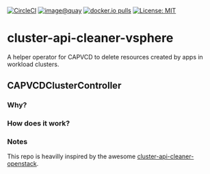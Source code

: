 [![CircleCI](https://dl.circleci.com/status-badge/img/gh/giantswarm/cluster-api-cleaner-vsphere/tree/master.svg?style=svg)](https://dl.circleci.com/status-badge/redirect/gh/giantswarm/cluster-api-cleaner-vsphere/tree/master)
[![image@quay](https://quay.io/repository/giantswarm/cluster-api-cleaner-vsphere/status "image@quay")](https://quay.io/repository/giantswarm/cluster-api-cleaner-vsphere)
[![docker.io pulls](https://img.shields.io/docker/pulls/giantswarm/cluster-api-cleaner-vsphere.svg)](https://hub.docker.com/r/giantswarm/cluster-api-cleaner-vsphere)
[![License: MIT](https://img.shields.io/badge/License-Apache_2.0-yellow.svg)](https://opensource.org/licenses/Apache-2.0)

# cluster-api-cleaner-vsphere

A helper operator for CAPVCD to delete resources created by apps in workload clusters.

## CAPVCDClusterController

### Why?

<!-- `openstack-cloud-controller-manager` in workload cluster creates loadbalancers in OpenStack for services in the cluster. `openstack-cinder-csi` also creates some volumes in OpenStack for persistentvolumes in the cluster. When the worklaod cluster is deleted, `cluster-api-provider-openstack` doesn't clean these resources. This controller helps for clean-up of workload clusters. -->

### How does it work?

<!-- - It observes `OpenStackCluster` objects.
- It doesn't do anything in `reconcileNormal` other than adding finalizer.
- It respects `cluster.x-k8s.io/cluster-name` label in `OpenStackCluster` objects to get the actual cluster names.
- `clusterTag` is built as `giant_swarm_cluster_<management-cluster-name>_<workload_cluster-name>`.
- When an `OpenStackCluster` is deleted, it
  - cleans volumes ( whose metadata contains `cinder.csi.openstack.org/cluster: <clusterTag>` ) created by Cinder CSI 
  - cleans loadbalancers ( whose tags contain `kube_service_<clusterTag>.*` ) created by 
    openstack-cloud-controller-manager  -->

### Notes

This repo is heavilly inspired by the awesome [cluster-api-cleaner-openstack](https://github.com/giantswarm/cluster-api-cleaner-openstack).
